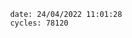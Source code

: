

                date: 24/04/2022 11:01:28
                cycles: 78120

                         